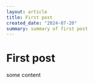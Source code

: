 ```yaml
---
layout: article
title: First post
created_date: "2024-07-20"
summary: summary of first post
---
```


# First post

some content
